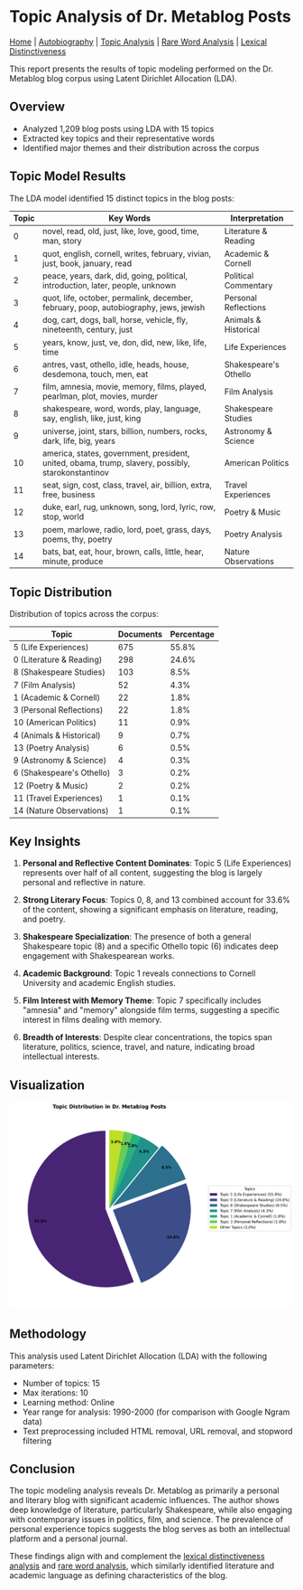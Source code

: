 # Topic Analysis of Dr. Metablog Posts

[Home](README.md) | [Autobiography](autobiography_of_dr_metablog.md) | [Topic Analysis](topic_analysis_report.md) | [Rare Word Analysis](rare_word_analysis.md) | [Lexical Distinctiveness](distinctive_vocabulary.md)

This report presents the results of topic modeling performed on the Dr. Metablog blog corpus using Latent Dirichlet Allocation (LDA).

## Overview

- Analyzed 1,209 blog posts using LDA with 15 topics
- Extracted key topics and their representative words
- Identified major themes and their distribution across the corpus

## Topic Model Results

The LDA model identified 15 distinct topics in the blog posts:

| Topic | Key Words | Interpretation |
|-------|-----------|----------------|
| 0 | novel, read, old, just, like, love, good, time, man, story | Literature & Reading |
| 1 | quot, english, cornell, writes, february, vivian, just, book, january, read | Academic & Cornell |
| 2 | peace, years, dark, did, going, political, introduction, later, people, unknown | Political Commentary |
| 3 | quot, life, october, permalink, december, february, poop, autobiography, jews, jewish | Personal Reflections |
| 4 | dog, cart, dogs, ball, horse, vehicle, fly, nineteenth, century, just | Animals & Historical |
| 5 | years, know, just, ve, don, did, new, like, life, time | Life Experiences |
| 6 | antres, vast, othello, idle, heads, house, desdemona, touch, men, eat | Shakespeare's Othello |
| 7 | film, amnesia, movie, memory, films, played, pearlman, plot, movies, murder | Film Analysis |
| 8 | shakespeare, word, words, play, language, say, english, like, just, king | Shakespeare Studies |
| 9 | universe, joint, stars, billion, numbers, rocks, dark, life, big, years | Astronomy & Science |
| 10 | america, states, government, president, united, obama, trump, slavery, possibly, starokonstantinov | American Politics |
| 11 | seat, sign, cost, class, travel, air, billion, extra, free, business | Travel Experiences |
| 12 | duke, earl, rug, unknown, song, lord, lyric, row, stop, world | Poetry & Music |
| 13 | poem, marlowe, radio, lord, poet, grass, days, poems, thy, poetry | Poetry Analysis |
| 14 | bats, bat, eat, hour, brown, calls, little, hear, minute, produce | Nature Observations |

## Topic Distribution

Distribution of topics across the corpus:

| Topic | Documents | Percentage |
|-------|-----------|------------|
| 5 (Life Experiences) | 675 | 55.8% |
| 0 (Literature & Reading) | 298 | 24.6% |
| 8 (Shakespeare Studies) | 103 | 8.5% |
| 7 (Film Analysis) | 52 | 4.3% |
| 1 (Academic & Cornell) | 22 | 1.8% |
| 3 (Personal Reflections) | 22 | 1.8% |
| 10 (American Politics) | 11 | 0.9% |
| 4 (Animals & Historical) | 9 | 0.7% |
| 13 (Poetry Analysis) | 6 | 0.5% |
| 9 (Astronomy & Science) | 4 | 0.3% |
| 6 (Shakespeare's Othello) | 3 | 0.2% |
| 12 (Poetry & Music) | 2 | 0.2% |
| 11 (Travel Experiences) | 1 | 0.1% |
| 14 (Nature Observations) | 1 | 0.1% |

## Key Insights

1. **Personal and Reflective Content Dominates**: Topic 5 (Life Experiences) represents over half of all content, suggesting the blog is largely personal and reflective in nature.

2. **Strong Literary Focus**: Topics 0, 8, and 13 combined account for 33.6% of the content, showing a significant emphasis on literature, reading, and poetry.

3. **Shakespeare Specialization**: The presence of both a general Shakespeare topic (8) and a specific Othello topic (6) indicates deep engagement with Shakespearean works.

4. **Academic Background**: Topic 1 reveals connections to Cornell University and academic English studies.

5. **Film Interest with Memory Theme**: Topic 7 specifically includes "amnesia" and "memory" alongside film terms, suggesting a specific interest in films dealing with memory.

6. **Breadth of Interests**: Despite clear concentrations, the topics span literature, politics, science, travel, and nature, indicating broad intellectual interests.

## Visualization

![Topics Distribution](output/lda_topics.png)

## Methodology

This analysis used Latent Dirichlet Allocation (LDA) with the following parameters:

- Number of topics: 15
- Max iterations: 10
- Learning method: Online
- Year range for analysis: 1990-2000 (for comparison with Google Ngram data)
- Text preprocessing included HTML removal, URL removal, and stopword filtering

## Conclusion

The topic modeling analysis reveals Dr. Metablog as primarily a personal and literary blog with significant academic influences. The author shows deep knowledge of literature, particularly Shakespeare, while also engaging with contemporary issues in politics, film, and science. The prevalence of personal experience topics suggests the blog serves as both an intellectual platform and a personal journal.

These findings align with and complement the [lexical distinctiveness analysis](distinctive_vocabulary.md) and [rare word analysis](rare_word_analysis.md), which similarly identified literature and academic language as defining characteristics of the blog.